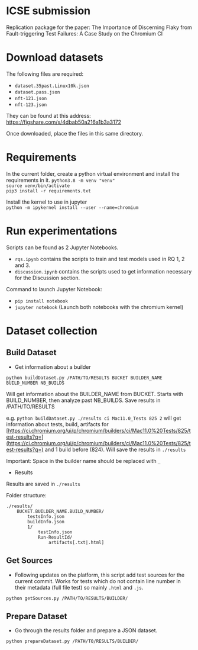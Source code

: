 # ICSE submission
Replication package for the paper: The Importance of Discerning Flaky from Fault-triggering Test Failures: A Case Study on the Chromium CI

# Download datasets
The following files are required:
- `dataset.35past.Linux10k.json`
- `dataset.pass.json`
- `nft-121.json`
- `nft-123.json`

They can be found at this address: https://figshare.com/s/4dbab50a216a1b3a3172

Once downloaded, place the files in this same directory.

# Requirements
In the current folder, create a python virtual environment and install the requirements in it. 
`python3.8 -m venv "venv"`  
`source venv/bin/activate`  
`pip3 install -r requirements.txt`

Install the kernel to use in jupyter  
`python -m ipykernel install --user --name=chromium`


# Run experimentations
Scripts can be found as 2 Jupyter Notebooks.
- `rqs.ipynb` contains the scripts to train and test models used in RQ 1, 2 and 3.
- `discussion.ipynb` contains the scripts used to get information necessary for the Discussion section.

Command to launch Jupyter Notebook:
- `pip install notebook`
- `jupyter notebook` (Launch both notebooks with the chromium kernel)

# Dataset collection

## Build Dataset

* Get information about a builder

`python buildDataset.py /PATH/TO/RESULTS BUCKET BUILDER_NAME BUILD_NUMBER NB_BUILDS`

Will get information about the BUILDER_NAME from BUCKET. 
Starts with BUILD_NUMBER, then analyze past NB_BUILDS. 
Save results in /PATH/TO/RESULTS

e.g. `python buildDataset.py ./results ci Mac11.0_Tests 825 2` will get information about tests, build, artifacts for [https://ci.chromium.org/ui/p/chromium/builders/ci/Mac11.0%20Tests/825/test-results?q=](https://ci.chromium.org/ui/p/chromium/builders/ci/Mac11.0%20Tests/825/test-results?q=) and 1 build before (824). Will save the results in `./results`

Important: Space in the builder name should be replaced with `_`

* Results

Results are saved in `./results`

Folder structure:
```
./results/
    BUCKET.BUILDER_NAME.BUILD_NUMBER/
        testsInfo.json
        buildInfo.json
        1/
            testInfo.json
            Run-ResultId/
                artifacts[.txt|.html]

```

## Get Sources


* Following updates on the platform, this script add test sources for the current commit.
Works for tests which do not contain line number in their metadata (full file test) so mainly `.html` and `.js`. 

`python getSources.py /PATH/TO/RESULTS/BUILDER/`


## Prepare Dataset


* Go through the results folder and prepare a JSON dataset.

`python prepareDataset.py /PATH/TO/RESULTS/BUILDER/`